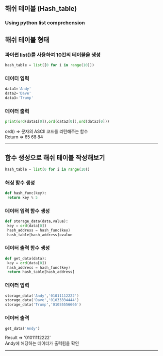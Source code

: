 ## 해쉬 테이블 (Hash_table)
### Using python list comprehension

## 해쉬 테이블 형태

### 파이썬 list()를 사용하여 10칸의 테이블을 생성
```python
hash_table = list([0 for i in range(10)])
```

### 데이터 입력
```python
data1='Andy'
data2='Dave'
data3='Trump'
```

### 데이터 출력
```python
print(ord(data1[0]),ord(data2[0]),ord(data3[0]))
```

ord() => 문자의 ASCII 코드를 리턴해주는 함수 <br/>
Return => 65 68 84 

---

## 함수 생성으로 해쉬 테이블 작성해보기
```python
hash_table = list(0 for i in range(10))
```

### 해싱 함수 생성
```python
def hash_func(key):
 return key % 5
```

### 데이터 입력 함수 생성
```python
def storage_data(data,value):
 key = ord(data[0])
 hash_address = hash_func(key)
 hash_table[hash_address]=value
```

### 데이터 출력 함수 생성
```python
def get_data(data):
 key = ord(data[0])
 hash_address = hash_func(key)
 return hash_table[hash_address]
```

### 데이터 입력
```python
storage_data('Andy','01011112222')
storage_data('Dave','01033334444')
storage_data('Trump','01055556666')
```

### 데이터 출력
```python
get_data('Andy')
```
Result => '01011112222' <br/>
Andy에 해당하는 데이터가 출력됨을 확인

---



